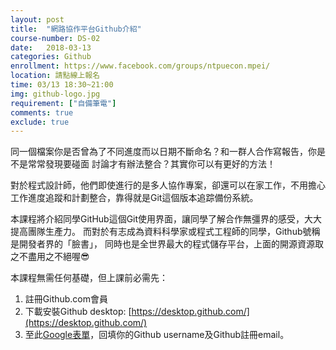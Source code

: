 ```yaml
---
layout: post  
title:  "網路協作平台Github介紹"  
course-number: DS-02  
date:   2018-03-13  
categories: Github  
enrollment: https://www.facebook.com/groups/ntpuecon.mpei/
location: 請點線上報名  
time: 03/13 18:30~21:00  
img: github-logo.jpg  
requirement: ["自備筆電"]  
comments: true  
exclude: true
---
```

同一個檔案你是否曾為了不同進度而以日期不斷命名？和一群人合作寫報告，你是不是常常發現要碰面
討論才有辦法整合？其實你可以有更好的方法！

對於程式設計師，他們即使進行的是多人協作專案，卻還可以在家工作，不用擔心
工作進度追蹤和計劃整合，靠得就是Git這個版本追踪備份系統。

本課程將介紹同學GitHub這個Git使用界面，讓同學了解合作無彊界的感受，大大提高團隊生產力。
而對於有志成為資料科學家或程式工程師的同學，Github號稱是開發者界的「臉書」，
同時也是全世界最大的程式儲存平台，上面的開源資源取之不盡用之不絕喔😎

本課程無需任何基礎，但上課前必需先：  
1. 註冊Github.com會員  
2. 下載安裝Github desktop: [https://desktop.github.com/](https://desktop.github.com/)   
3. 至此[Google表單](https://goo.gl/forms/AzOmDKih7NTuNKUG3)，回填你的Github username及Github註冊email。  
